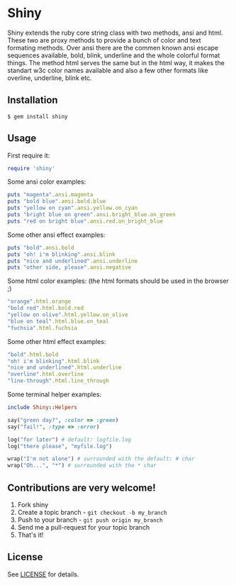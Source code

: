 # Shiny

Shiny extends the ruby core string class with two methods, ansi and html. These two are proxy methods to provide a bunch of color and text formating methods.
Over ansi there are the commen known ansi escape sequences available, bold, blink, underline and the whole colorful format things. The method html serves the same but in the html way, it makes the
standart w3c color names available and also a few other formats like overline, underline, blink etc.

## Installation

```shell
$ gem install shiny
```

## Usage

First require it:

```ruby
require 'shiny'
```

Some ansi color examples:

```ruby
puts "magenta".ansi.magenta
puts "bold blue".ansi.bold.blue
puts "yellow on cyan".ansi.yellow.on_cyan
puts "bright blue on green".ansi.bright_blue.on_green
puts "red on bright blue".ansi.red.on_bright_blue
```

Some other ansi effect examples:

```ruby
puts "bold".ansi.bold
puts "oh! i'm blinking".ansi.blink
puts "nice and underlined".ansi.underline
puts "other side, please".ansi.negative
```

Some html color examples: (the html formats should be used in the browser ;)

```ruby
"orange".html.orange
"bold red".html.bold.red
"yellow on olive".html.yellow.on_olive
"blue on teal".html.blue.on_teal
"fuchsia".html.fuchsia
```

Some other html effect examples:

```ruby
"bold".html.bold
"oh! i'm blinking".html.blink
"nice and underlined".html.underline
"overline".html.overline
"line-through".html.line_through
```

Some terminal helper examples:

```ruby
include Shiny::Helpers

say("green day?", :color => :green)
say("fail!", :type => :error)

log("for later") # default: logfile.log
log("there please", "myfile.log")

wrap("I'm not alone") # surrounded with the default: # char
wrap("Oh...", "*") # surrounded with the * char
```

## Contributions are very welcome!

1. Fork shiny
2. Create a topic branch - `git checkout -b my_branch`
4. Push to your branch - `git push origin my_branch`
5. Send me a pull-request for your topic branch
6. That's it!

## License

See [LICENSE](LICENSE) for details.
